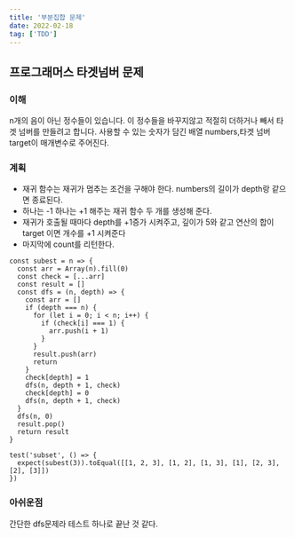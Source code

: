 ```yaml
---
title: '부분집합 문제'
date: 2022-02-18
tag: ['TDD']
---
```


## 프로그래머스 타겟넘버 문제

### 이해

n개의 음이 아닌 정수들이 있습니다. 이 정수들을 바꾸지않고 적절히 더하거나
빼서 타겟 넘버를 만들려고 합니다.
사용할 수 있는 숫자가 담긴 배열 numbers,타겟 넘버 target이 매개변수로 주어진다.

### 계획

- 재귀 함수는 재귀가 멈추는 조건을 구해야 한다. numbers의 길이가 depth랑 같으면 종료된다.
- 하나는 -1 하나는 +1 해주는 재귀 함수 두 개를 생성해 준다.
- 재귀가 호출될 때마다 depth를 +1증가 시켜주고, 깊이가 5와 같고 연산의 합이 target 이면 개수를 +1 시켜준다
- 마지막에 count를 리턴한다.

```tsx
const subest = n => {
  const arr = Array(n).fill(0)
  const check = [...arr]
  const result = []
  const dfs = (n, depth) => {
    const arr = []
    if (depth === n) {
      for (let i = 0; i < n; i++) {
        if (check[i] === 1) {
          arr.push(i + 1)
        }
      }
      result.push(arr)
      return
    }
    check[depth] = 1
    dfs(n, depth + 1, check)
    check[depth] = 0
    dfs(n, depth + 1, check)
  }
  dfs(n, 0)
  result.pop()
  return result
}

test('subset', () => {
  expect(subest(3)).toEqual([[1, 2, 3], [1, 2], [1, 3], [1], [2, 3], [2], [3]])
})
```

### 아쉬운점

간단한 dfs문제라 테스트 하나로 끝난 것 같다.
